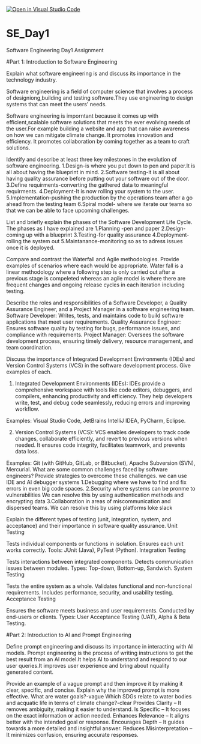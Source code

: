 [![Open in Visual Studio Code](https://classroom.github.com/assets/open-in-vscode-2e0aaae1b6195c2367325f4f02e2d04e9abb55f0b24a779b69b11b9e10269abc.svg)](https://classroom.github.com/online_ide?assignment_repo_id=18409114&assignment_repo_type=AssignmentRepo)
# SE_Day1
Software Engineering Day1 Assignment

#Part 1: Introduction to Software Engineering

Explain what software engineering is and discuss its importance in the technology industry.

Software engineering is a field of computer science that involves a process of designiong,building and testing software.They use engineering to design systems that can meet the users' needs.

Software engineering is imporntant because it comes up with efficient,scalable software solutions that meets the ever evolving needs of the user.For example building a website and app that can raise awareness on how we can mitigate climate change.
It promotes innovation and efficiency.
It promotes collaboration by coming together as a team to craft solutions.



Identify and describe at least three key milestones in the evolution of software engineering.
1.Design-is where you put down to pen and paper.It is all about having the blueprint in mind.
2.Software testing-it is all about having quality assurance before putting out your software out of the door.
3.Define requirments-converting the gathered data to meaningful requirments.
4.Deployment-It is now rolling your system to the user.
5.Implementation-pushing the production by the operations team after a go ahead from the testing team
6.Spiral model- where we iterate our teams so that we can be able to face upcoming challenges.


List and briefly explain the phases of the Software Development Life Cycle.
The phases as I have explained are
1.Planning -pen and paper
2.Design-coming up with a blueprint
3.Testing-for quality assurance
4.Deployment-rolling the system out
5.Maintanance-monitoring so as to adress issues once it is deployed.

Compare and contrast the Waterfall and Agile methodologies. Provide examples of scenarios where each would be appropriate.
Water fall is a linear methodology where a following step is only carried out after a previous stage is compeleted whereas an agile model is where there are frequent changes and ongoing release cycles in each iteration including testing.

Describe the roles and responsibilities of a Software Developer, a Quality Assurance Engineer, and a Project Manager in a software engineering team.
Software Developer: Writes, tests, and maintains code to build software applications that meet user requirements.
Quality Assurance Engineer: Ensures software quality by testing for bugs, performance issues, and compliance with requirements.
Project Manager: Oversees the software development process, ensuring timely delivery, resource management, and team coordination.


Discuss the importance of Integrated Development Environments (IDEs) and Version Control Systems (VCS) in the software development process. Give examples of each.

1. Integrated Development Environments (IDEs):
IDEs provide a comprehensive workspace with tools like code editors, debuggers, and compilers, enhancing productivity and efficiency. They help developers write, test, and debug code seamlessly, reducing errors and improving workflow.

Examples: Visual Studio Code, JetBrains IntelliJ IDEA, PyCharm, Eclipse.

2. Version Control Systems (VCS):
VCS enables developers to track code changes, collaborate efficiently, and revert to previous versions when needed. It ensures code integrity, facilitates teamwork, and prevents data loss.

Examples: Git (with GitHub, GitLab, or Bitbucket), Apache Subversion (SVN), Mercurial.
What are some common challenges faced by software engineers? Provide strategies to overcome these challenges.
we can use IDE and AI debugger systems
1.Debugging where we have to find and fix errors in even big code spaces.
2.Security where systems can be pronme to vulnerabilities
We can resolve this by using authentication methods and encrypting data
3.Collaboration in areas of miscommunication and dispersed teams.
We can resolve this by using platforms loke slack

Explain the different types of testing (unit, integration, system, and acceptance) and their importance in software quality assurance.
Unit Testing

Tests individual components or functions in isolation.
Ensures each unit works correctly.
Tools: JUnit (Java), PyTest (Python).
Integration Testing

Tests interactions between integrated components.
Detects communication issues between modules.
Types: Top-down, Bottom-up, Sandwich.
System Testing

Tests the entire system as a whole.
Validates functional and non-functional requirements.
Includes performance, security, and usability testing.
Acceptance Testing

Ensures the software meets business and user requirements.
Conducted by end-users or clients.
Types: User Acceptance Testing (UAT), Alpha & Beta Testing.

#Part 2: Introduction to AI and Prompt Engineering


Define prompt engineering and discuss its importance in interacting with AI models.
Prompt engineering is the process of writing instructions to get the best result from an AI model.It helps AI to understand and respond to our user queries.It improves user experience and bring about nquality generated content.

Provide an example of a vague prompt and then improve it by making it clear, specific, and concise. Explain why the improved prompt is more effective.
What are water goals?-vague
Which SDGs relate to water bodies and acquatic life in terms of climate change?-clear
Provides Clarity – It removes ambiguity, making it easier to understand.
Is Specific – It focuses on the exact information or action needed.
Enhances Relevance – It aligns better with the intended goal or response.
Encourages Depth – It guides towards a more detailed and insightful answer.
Reduces Misinterpretation – It minimizes confusion, ensuring accurate responses.

